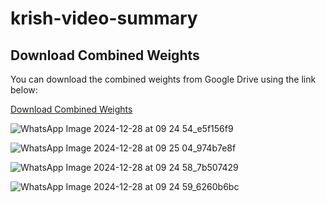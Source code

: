 ﻿# krish-video-summary
## Download Combined Weights

You can download the combined weights from Google Drive using the link below:

[Download Combined Weights](https://drive.google.com/file/d/1pmZf86M8ixCAvNXanKnNTjumQGSjC8NO/view?usp=drive_link)


![WhatsApp Image 2024-12-28 at 09 24 54_e5f156f9](https://github.com/user-attachments/assets/26e4327d-f4c3-4d55-b3ad-4388aad164ac)


![WhatsApp Image 2024-12-28 at 09 25 04_974b7e8f](https://github.com/user-attachments/assets/cf00dd5c-0c92-4dd2-897a-c9df579e411a)


![WhatsApp Image 2024-12-28 at 09 24 58_7b507429](https://github.com/user-attachments/assets/17d85ff2-34e8-4038-9e73-93ed70a75e42)


![WhatsApp Image 2024-12-28 at 09 24 59_6260b6bc](https://github.com/user-attachments/assets/3b0d66a3-f24f-4b81-9242-3f181bc16229)
